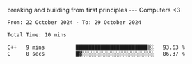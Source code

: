 breaking and building from first principles --- Computers <3

<!--START_SECTION:waka-->

```txt
From: 22 October 2024 - To: 29 October 2024

Total Time: 10 mins

C++   9 mins          ███████████████████████▒░   93.63 %
C     0 secs          █▓░░░░░░░░░░░░░░░░░░░░░░░   06.37 %
```

<!--END_SECTION:waka-->
